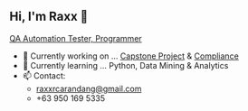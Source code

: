 ## Hi, I'm Raxx 👋
  [QA Automation Tester, Programmer](https://github.com/raxxcarandang)
- 🔭 Currently working on ... [Capstone Project](https://www.maubantourism.com) & [Compliance](https://github.com/raxxcarandang/Cagbalete-Booking-System)
- 🌱 Currently learning ... Python, Data Mining & Analytics
- 📫 Contact:
  -  raxxrcarandang@gmail.com
  -  +63 950 169 5335
  
<!--
**raxxcarandang/raxxcarandang** is a ✨ _special_ ✨ repository because its `README.md` (this file) appears on your GitHub profile.

Here are some ideas to get you started:

- 🔭 I’m currently working on ...
- 🌱 I’m currently learning ...
- 👯 I’m looking to collaborate on ...
- 🤔 I’m looking for help with ...
- 💬 Ask me about ...
- 📫 How to reach me: ...
- 😄 Pronouns: ...
- ⚡ Fun fact: ...
-->
